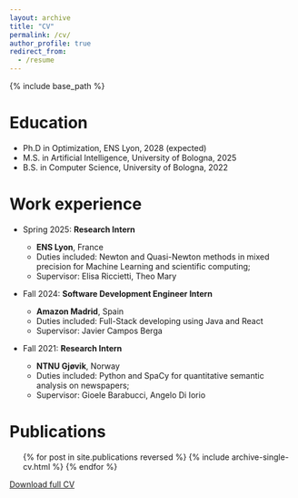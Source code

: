 ```yaml
---
layout: archive
title: "CV"
permalink: /cv/
author_profile: true
redirect_from:
  - /resume
---
```


{% include base_path %}

Education
======
* Ph.D in Optimization, ENS Lyon, 2028 (expected)
* M.S. in Artificial Intelligence, University of Bologna, 2025
* B.S. in Computer Science, University of Bologna, 2022

Work experience
======

* Spring 2025: **Research Intern**
  * **ENS Lyon**, France
  * Duties included: Newton and Quasi-Newton methods in mixed precision for Machine Learning and scientific computing;
  * Supervisor: Elisa Riccietti, Theo Mary

* Fall 2024: **Software Development Engineer Intern**
  * **Amazon Madrid**, Spain
  * Duties included: Full-Stack developing using Java and React 
  * Supervisor: Javier Campos Berga

* Fall 2021: **Research Intern**
  * **NTNU Gjøvik**, Norway
  * Duties included: Python and SpaCy for quantitative semantic analysis on newspapers;
  * Supervisor: Gioele Barabucci, Angelo Di Iorio

Publications
======
  <ul>{% for post in site.publications reversed %}
    {% include archive-single-cv.html %}
  {% endfor %}</ul>

[Download full CV](https://josephcarrino.github.io/files/CV.pdf)
    
